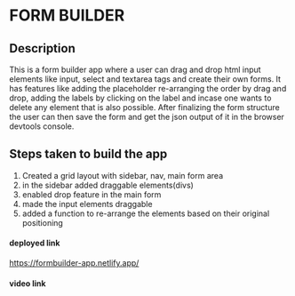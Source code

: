 # FORM BUILDER

## Description
This is a form builder app where a user can drag and drop html
input elements like input, select and textarea tags and create
their own forms. It has features like adding the placeholder
re-arranging the order by drag and drop, adding the labels by
clicking on the label and incase one wants to delete any element 
that is also possible. After finalizing the form structure the 
user can then save the form and get the json output of it in the 
browser devtools console.

## Steps taken to build the app
1. Created a grid layout with sidebar, nav, main form area
2. in the sidebar added draggable elements(divs)
3. enabled drop feature in the main form
4. made the input elements draggable
5. added a function to re-arrange the elements based on their original positioning

#### deployed link
https://formbuilder-app.netlify.app/

#### video link